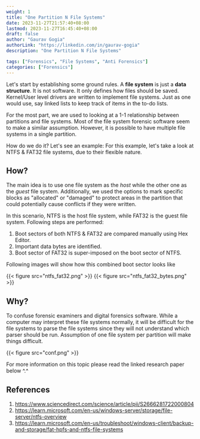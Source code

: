 ```yaml
---
weight: 1
title: "One Partition N File Systems"
date: 2023-11-27T21:57:40+08:00
lastmod: 2023-11-27T16:45:40+08:00
draft: false
author: "Gaurav Gogia"
authorLink: "https://linkedin.com/in/gaurav-gogia"
description: "One Partition N File Systems"

tags: ["Forensics", "File Systems", "Anti Forensics"]
categories: ["Forensics"]
---
```


Let's start by establishing some ground rules. A **file system** is just a
**data structure**. It is not software. It only defines how files should be
saved. Kernel/User level drivers are written to implement file systems. Just as
one would use, say linked lists to keep track of items in the to-do lists.

For the most part, we are used to looking at a 1-1 relationship between
partitions and file systems. Most of the file system forensic software seem to
make a similar assumption. However, it is possible to have multiple file systems
in a single partition.

How do we do it? Let's see an example: For this example, let's take a look at
NTFS & FAT32 file systems, due to their flexible nature.

## How?

The main idea is to use one file system as the _host_ while the other one as the
_guest_ file system. Additionally, we used the options to mark specific blocks
as "allocated" or "damaged" to protect areas in the partition that could
potentially cause conflicts if they were written.

In this scenario, NTFS is the host file system, while FAT32 is the guest file
system. Following steps are performed:

1. Boot sectors of both NTFS & FAT32 are compared manually using Hex Editor.
2. Important data bytes are identified.
3. Boot sector of FAT32 is super-imposed on the boot sector of NTFS.

Following images will show how this combined boot sector looks like

{{< figure src="ntfs_fat32.png" >}} {{< figure src="ntfs_fat32_bytes.png" >}}

## Why?

To confuse forensic examiners and digital forensics software. While a computer
may interpret these file systems normally, it will be difficult for the file
systems to parse the file systems since they will not understand which parser
should be run. Assumption of one file system per partition will make things
difficult.

{{< figure src="conf.png" >}}

For more information on this topic please read the linked research paper below
^.^

## References

1. https://www.sciencedirect.com/science/article/pii/S2666281722000804
2. https://learn.microsoft.com/en-us/windows-server/storage/file-server/ntfs-overview
3. https://learn.microsoft.com/en-us/troubleshoot/windows-client/backup-and-storage/fat-hpfs-and-ntfs-file-systems
